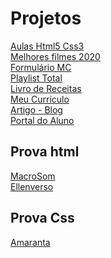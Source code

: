 # Projetos
[Aulas Html5 Css3](https://github.com/Ellen172/Aula_Html5_Css3) <br/>
[Melhores filmes 2020](https://github.com/Ellen172/Melhores-filmes-2020) <br/>
[Formulário MC](https://github.com/Ellen172/Formulario-MC) <br/>
[Playlist Total](https://github.com/Ellen172/Playlist-Total) <br/>
[Livro de Receitas](https://github.com/Ellen172/Livro-receitas) <br/>
[Meu Currículo](https://github.com/Ellen172/Meu-Curriculo) <br/>
[Artigo - Blog](https://github.com/Ellen172/Artigo-Blog)<br/>
[Portal do Aluno](https://github.com/Ellen172/PortalDoAluno)

## Prova html
[MacroSom](https://github.com/Ellen172/MacroSom) <br/>
[Ellenverso](https://github.com/Ellen172/Ellenverso) <br/>

## Prova Css
[Amaranta](https://github.com/Ellen172/Amaranta) <br/>
